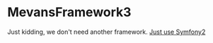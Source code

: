 MevansFramework3
================

Just kidding, we don't need another framework. <a href="http://symfony.com/get-started" target="_blank">Just use Symfony2</a>
